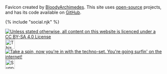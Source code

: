 Favicon created by [BloodyArchimedes](https://www.deviantart.com/bloodyarchimedes). This site uses [open-source](/open-source/) projects, and has its code available on [GitHub](https://github.com/PersonMeetup/personmeetup-web). 

<div class="social socialMid">{% include "social.njk" %}</div>

<a rel="license external" href="http://creativecommons.org/licenses/by-sa/4.0/"><img title="Unless stated otherwise, all content on this website is licenced under a CC BY-SA 4.0 License" src="/img/cc-bysa.png"></a> <a rel="external" href="https://neocities.org/"><img src="/img/neocities.gif" title="This website is hosted by Neocities" style="height: 31px;"></a> <a href="/links/"><img src="/img/retro.gif" class="mobileHide" title="Take a spin, now you're in with the techno-set. You're going surfin' on the internet!"></a> <a rel="external" href="https://ko-fi.com/personmeetup"><img src="/img/kofi.png" title="Support me on Kofi!" style="height: 31px;"></a>